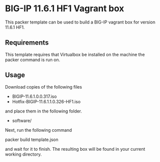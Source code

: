 # BIG-IP 11.6.1 HF1 Vagrant box

This packer template can be used to build a BIG-IP vagrant box for version
11.6.1 HF1.

## Requirements

This template requires that Virtualbox be installed on the machine the packer
command is run on.

## Usage

Download copies of the following files

  * BIGIP-11.6.1.0.0.317.iso
  * Hotfix-BIGIP-11.6.1.1.0.326-HF1.iso

and place them in the following folder.

  * software/

Next, run the following command

  packer build template.json

and wait for it to finish. The resulting box will be found in your current
working directory.
